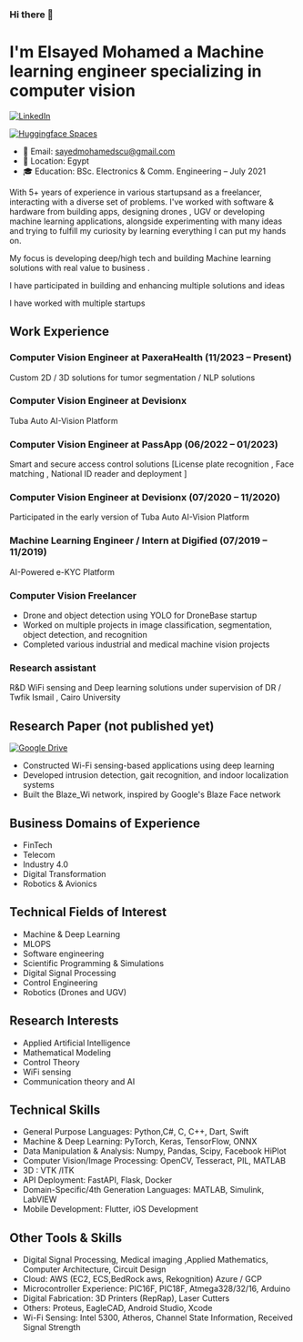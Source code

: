 ### Hi there 👋


# I'm Elsayed Mohamed a Machine learning engineer specializing in computer vision 
[![LinkedIn](https://img.shields.io/badge/-LinkedIn-blue?style=for-the-badge&logo=Linkedin&logoColor=white&link=https://www.linkedin.com/in/elsayed-mohamed-603509142/)](https://www.linkedin.com/in/elsayed-mohamed-603509142/)

[![Huggingface Spaces](https://huggingface.co/datasets/huggingface/badges/raw/main/open-in-hf-spaces-xl-dark.svg)](https://huggingface.co/sayedM)

- 📧 Email: sayedmohamedscu@gmail.com
- 📍 Location:  Egypt
- 🎓 Education: BSc. Electronics & Comm. Engineering – July 2021


With 5+ years of experience in various startupsand as a freelancer, interacting with a diverse set of problems. I've worked with software & hardware from building apps, designing drones , UGV or developing machine learning applications, alongside experimenting with many ideas and trying to fulfill my curiosity by learning everything I can put my hands on.

My focus is developing deep/high tech and building Machine learning solutions with real value to business .

I have participated in building and enhancing multiple solutions and ideas 

I have worked with multiple startups

## Work Experience

### Computer Vision Engineer at PaxeraHealth (11/2023 – Present)

Custom 2D / 3D solutions for tumor segmentation / NLP solutions

### Computer Vision Engineer at Devisionx 

Tuba Auto AI-Vision Platform

### Computer Vision Engineer at PassApp (06/2022 – 01/2023)

Smart and secure access control solutions 
[License plate recognition , Face matching , National ID reader and deployment ]

### Computer Vision Engineer at Devisionx (07/2020 – 11/2020)

Participated in the early version of Tuba Auto AI-Vision Platform

### Machine Learning Engineer / Intern at Digified (07/2019 – 11/2019)

AI-Powered e-KYC Platform 

### Computer Vision Freelancer

- Drone and object detection using YOLO for DroneBase startup
- Worked on multiple projects in image classification, segmentation, object detection, and recognition
- Completed various industrial and medical machine vision projects

### Research assistant

R&D WiFi sensing and Deep learning solutions under supervision of DR / Twfik Ismail , Cairo University 


## Research Paper (not published yet)

[![Google Drive](https://img.shields.io/badge/Google%20Drive-4285F4?style=for-the-badge&logo=googledrive&logoColor=white)](https://drive.google.com/file/d/19ybpBiJmnzYncetyZTorKcRHrvpNDjZr/view)

- Constructed Wi-Fi sensing-based applications using deep learning
- Developed intrusion detection, gait recognition, and indoor localization systems
- Built the Blaze_Wi network, inspired by Google's Blaze Face network


## Business Domains of Experience 

- FinTech 
- Telecom
- Industry 4.0 
- Digital Transformation 
- Robotics & Avionics 


## Technical Fields of Interest

- Machine & Deep Learning 
- MLOPS 
- Software engineering
- Scientific Programming & Simulations 
- Digital Signal Processing 
- Control Engineering 
- Robotics (Drones and UGV)


## Research Interests 

- Applied Artificial Intelligence
- Mathematical Modeling
- Control Theory
- WiFi sensing
- Communication theory and AI



## Technical Skills

- General Purpose Languages: Python,C#, C, C++, Dart, Swift
- Machine & Deep Learning: PyTorch, Keras, TensorFlow, ONNX
- Data Manipulation & Analysis: Numpy, Pandas, Scipy, Facebook HiPlot
- Computer Vision/Image Processing: OpenCV, Tesseract, PIL, MATLAB
- 3D : VTK /ITK 
- API Deployment: FastAPI, Flask, Docker
- Domain-Specific/4th Generation Languages: MATLAB, Simulink, LabVIEW
- Mobile Development: Flutter, iOS Development

## Other Tools & Skills

- Digital Signal Processing, Medical imaging ,Applied Mathematics, Computer Architecture, Circuit Design
- Cloud: AWS (EC2, ECS,BedRock aws, Rekognition) Azure  / GCP
- Microcontroller Experience: PIC16F, PIC18F, Atmega328/32/16, Arduino
- Digital Fabrication: 3D Printers (RepRap), Laser Cutters
- Others: Proteus, EagleCAD, Android Studio, Xcode
- Wi-Fi Sensing: Intel 5300, Atheros, Channel State Information, Received Signal Strength



[linkedin-shield]: https://img.shields.io/badge/LinkedIn-0077B5.svg?&style=for-the-badge&logo=linkedin&logoColor=white
[linkedin-url]: https://www.linkedin.com/in/elsayed-mohamed-elsayed
[github-shield]: https://img.shields.io/badge/GitHub-100000.svg?&style=for-the-badge&logo=github&logoColor=white
[github-url]: https://github.com/your-github-username







<!--
**sayedmohamed98/sayedmohamed98** is a ✨ _special_ ✨ repository because its `README.md` (this file) appears on your GitHub profile.

Here are some ideas to get you started:

- 🔭 I’m currently working on ...
- 🌱 I’m currently learning ...
- 👯 I’m looking to collaborate on ...
- 🤔 I’m looking for help with ...
- 💬 Ask me about ...
- 📫 How to reach me: ...
- 😄 Pronouns: ...
- ⚡ Fun fact: ...
-->
